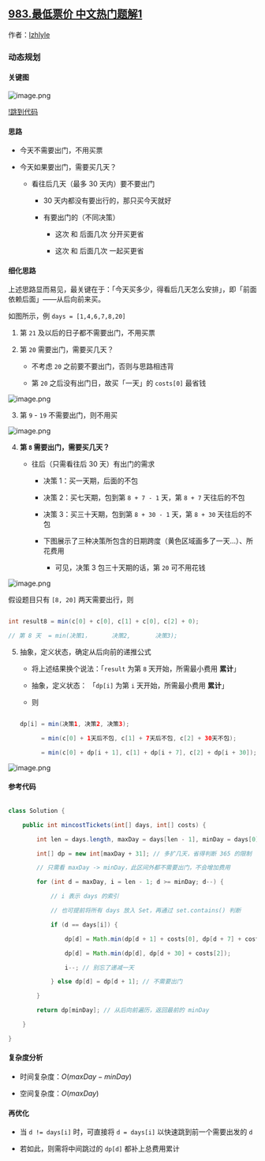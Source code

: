 ## [983.最低票价 中文热门题解1](https://leetcode.cn/problems/minimum-cost-for-tickets/solutions/100000/java-dong-tai-gui-hua-si-lu-bu-zou-cong-hou-xiang-)

作者：[lzhlyle](https://leetcode.cn/u/lzhlyle)
### 动态规划

#### 关键图

![image.png](https://pic.leetcode-cn.com/6b85bdc77ff483209c4d66e1c3ba1261e34a8a62350334144006d5a5803b20c4-image.png)

[!跳到代码](#参考代码)

#### 思路

- 今天不需要出门，不用买票
- 今天如果要出门，需要买几天？
  - 看往后几天（最多 30 天内）要不要出门
    - 30 天内都没有要出行的，那只买今天就好
    - 有要出门的（不同决策）
      - 这次 和 后面几次 分开买更省
      - 这次 和 后面几次 一起买更省

#### 细化思路

上述思路显而易见，最关键在于：「今天买多少，得看后几天怎么安排」，即「前面依赖后面」——从后向前来买。

如图所示，例 `days = [1,4,6,7,8,20]`

1. 第 `21` 及以后的日子都不需要出门，不用买票
2. 第 `20` 需要出门，需要买几天？
   - 不考虑 `20` 之前要不要出门，否则与思路相违背
   - 第 `20` 之后没有出门日，故买「一天」的 `costs[0]` 最省钱

![image.png](https://pic.leetcode-cn.com/284d7ef7ed80b3065fbd18a085bc1fe0fdae55afc014db36fda1bac68471f4fb-image.png)

3. 第 `9` - `19` 不需要出门，则不用买

![image.png](https://pic.leetcode-cn.com/f46be536fb31210704abd4918aa55dbf17040a2b1fabc20c30b35a9b2f41c7ac-image.png)

4. **第 `8` 需要出门，需要买几天？**
   - 往后（只需看往后 30 天）有出门的需求
     - 决策 1：买一天期，后面的不包
     - 决策 2：买七天期，包到第 `8 + 7 - 1` 天，第 `8 + 7` 天往后的不包
     - 决策 3：买三十天期，包到第 `8 + 30 - 1` 天，第 `8 + 30` 天往后的不包
     - 下图展示了三种决策所包含的日期跨度（黄色区域画多了一天...）、所花费用
       - 可见，决策 3 包三十天期的话，第 `20` 可不用花钱

![image.png](https://pic.leetcode-cn.com/6eb931f53b200745f3a52a93fecf0effed056f07912565d8a48736c1a8334f7c-image.png)

假设题目只有 `[8, 20]` 两天需要出行，则

```Java []
int result8 = min(c[0] + c[0], c[1] + c[0], c[2] + 0);
// 第 8 天  = min(决策1，      决策2,       决策3);
```

5. 抽象，定义状态，确定从后向前的递推公式
   - 将上述结果换个说法：「`result` 为第 `8` 天开始，所需最小费用 **累计**」
   - 抽象，定义状态： 「`dp[i]` 为第 `i` 天开始，所需最小费用 **累计**」
   - 则
    ```Java []
    dp[i] = min(决策1, 决策2, 决策3);
          = min(c[0] + 1天后不包, c[1] + 7天后不包, c[2] + 30天不包);
          = min(c[0] + dp[i + 1], c[1] + dp[i + 7], c[2] + dp[i + 30]);
    ```

![image.png](https://pic.leetcode-cn.com/6b85bdc77ff483209c4d66e1c3ba1261e34a8a62350334144006d5a5803b20c4-image.png)

#### 参考代码

```Java []
class Solution {
    public int mincostTickets(int[] days, int[] costs) {
        int len = days.length, maxDay = days[len - 1], minDay = days[0];
        int[] dp = new int[maxDay + 31]; // 多扩几天，省得判断 365 的限制
        // 只需看 maxDay -> minDay，此区间外都不需要出门，不会增加费用
        for (int d = maxDay, i = len - 1; d >= minDay; d--) {
            // i 表示 days 的索引
            // 也可提前将所有 days 放入 Set，再通过 set.contains() 判断
            if (d == days[i]) {
                dp[d] = Math.min(dp[d + 1] + costs[0], dp[d + 7] + costs[1]);
                dp[d] = Math.min(dp[d], dp[d + 30] + costs[2]);
                i--; // 别忘了递减一天
            } else dp[d] = dp[d + 1]; // 不需要出门
        }
        return dp[minDay]; // 从后向前遍历，返回最前的 minDay
    }
}
```

#### 复杂度分析
- 时间复杂度：$O(maxDay - minDay)$
- 空间复杂度：$O(maxDay)$

#### 再优化
- 当 `d != days[i]` 时，可直接将 `d = days[i]` 以快速跳到前一个需要出发的 `d`
- 若如此，则需将中间跳过的 `dp[d]` 都补上总费用累计